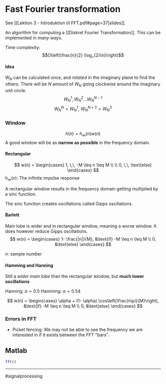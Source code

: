 # Fast Fourier transformation
See [[Lektion 3 - Introduktion til FFT.pdf#page=37|slides]].

An algorithm for computing a [[Diskret Fourier Transformation]]. This can be implemented in *many ways*.

Time complexity:
$$O\left(\frac{n}{2} \log_{2}(n)\right)$$

#### Idea
$W_N$ can be calculated once, and *rotated* in the imaginary plane to find the others. There will be $N$ amount of $W_N$ going clockwise around the imaginary unit circle.
$$W_{N}^{1}, W_{N}^{2} \dots W_{N}^{N-1}$$
$$W_{N}^{N} = W_{N}^{1},\,\, W_{N}^{N+2} = W_{N}^{3}$$

### Window

$$h(n) = h_{\infty}(n)w(n)$$
A good window will be as **narrow as possible** in the frequency domain.
#### Rectangular

$$
w(n) = \begin{cases}
1, \,\, -M \leq n \leq M \\ \\
0, \,\, \text{else}
\end{cases}
$$
$h_{\infty}(n)$: The infinite impulse response

A rectangular window results in the frequency domain getting multiplied by a $\text{sinc}$ function.

The $\text{sinc}$ function creates oscillations called Gipps oscillations.

#### Barlett
Main lobe is wider and in rectangular window, meaning a worse window. It does however reduce Gipps oscillations.
$$
w(n) =
\begin{cases}
1- \frac{|n|}{M}, &\text{if} -M \leq n \leq M \\
0, &\text{else}
\end{cases}
$$

$n$: sample number

#### Hamming and Hanning
Still a *wider main lobe* than the rectangular window, but **much lower oscillations**.

Hanning: $\alpha = 0.5$
Hamming: $\alpha = 0.54$

$$
w(n) =
\begin{cases}
\alpha + (1- \alpha) \cos\left(\frac{n\pi}{M}\right), &\text{if} -M \leq n \leq M \\
0, &\text{else}
\end{cases}
$$

### Errors in FFT
- Picket fencing: We may not be able to see the frequency we are interested in if it exists between the FFT "bars".

## Matlab
```matlab
fft()
```



---
#signalprocessing
